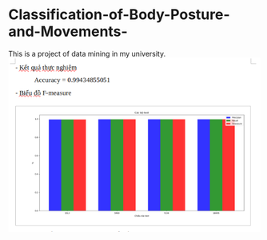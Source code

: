 # Classification-of-Body-Posture-and-Movements-
This is a project of data mining in my university.
![demo](https://github.com/dungmn/Classification-of-Body-Posture-and-Movements-/blob/master/demo.png)
